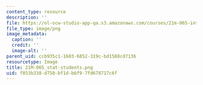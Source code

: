 ```yaml
---
content_type: resource
description: ''
file: https://ol-ocw-studio-app-qa.s3.amazonaws.com/courses/21m-065-introduction-to-musical-composition-spring-2014/f853b338d750bf1db6f97fd678717c6f_21M-065_stat-students.png
file_type: image/png
image_metadata:
  caption: ''
  credit: ''
  image-alt: ''
parent_uid: ccb935c1-1603-6852-319c-bd1588cd7136
resourcetype: Image
title: 21M-065_stat-students.png
uid: f853b338-d750-bf1d-b6f9-7fd678717c6f
---
```


